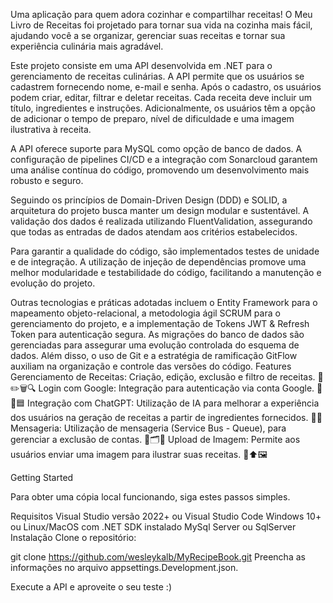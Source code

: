  Uma aplicação para quem adora cozinhar e compartilhar receitas! O Meu Livro de Receitas foi projetado para tornar sua vida na cozinha mais fácil, ajudando você a se organizar, gerenciar suas receitas e tornar sua experiência culinária mais agradável.

Este projeto consiste em uma API desenvolvida em .NET para o gerenciamento de receitas culinárias. A API permite que os usuários se cadastrem fornecendo nome, e-mail e senha. Após o cadastro, os usuários podem criar, editar, filtrar e deletar receitas. Cada receita deve incluir um título, ingredientes e instruções. Adicionalmente, os usuários têm a opção de adicionar o tempo de preparo, nível de dificuldade e uma imagem ilustrativa à receita.

A API oferece suporte para MySQL como opção de banco de dados. A configuração de pipelines CI/CD e a integração com Sonarcloud garantem uma análise contínua do código, promovendo um desenvolvimento mais robusto e seguro.

Seguindo os princípios de Domain-Driven Design (DDD) e SOLID, a arquitetura do projeto busca manter um design modular e sustentável. A validação dos dados é realizada utilizando FluentValidation, assegurando que todas as entradas de dados atendam aos critérios estabelecidos.

Para garantir a qualidade do código, são implementados testes de unidade e de integração. A utilização de injeção de dependências promove uma melhor modularidade e testabilidade do código, facilitando a manutenção e evolução do projeto.

Outras tecnologias e práticas adotadas incluem o Entity Framework para o mapeamento objeto-relacional, a metodologia ágil SCRUM para o gerenciamento do projeto, e a implementação de Tokens JWT & Refresh Token para autenticação segura. As migrações do banco de dados são gerenciadas para assegurar uma evolução controlada do esquema de dados. Além disso, o uso de Git e a estratégia de ramificação GitFlow auxiliam na organização e controle das versões do código.
Features
Gerenciamento de Receitas: Criação, edição, exclusão e filtro de receitas. 🍲✏️🗑️🔍
Login com Google: Integração para autenticação via conta Google. 🔑🔗🟦
Integração com ChatGPT: Utilização de IA para melhorar a experiência dos usuários na geração de receitas a partir de ingredientes fornecidos. 🤖🍳
Mensageria: Utilização de mensageria (Service Bus - Queue), para gerenciar a exclusão de contas. 📩🗂️🚫
Upload de Imagem: Permite aos usuários enviar uma imagem para ilustrar suas receitas. 📸⬆️🖼️

Getting Started

Para obter uma cópia local funcionando, siga estes passos simples.

Requisitos
Visual Studio versão 2022+ ou Visual Studio Code
Windows 10+ ou Linux/MacOS com .NET SDK instalado
MySql Server ou SqlServer
Instalação
Clone o repositório:

git clone https://github.com/wesleykalb/MyRecipeBook.git
Preencha as informações no arquivo appsettings.Development.json.

Execute a API e aproveite o seu teste :)
